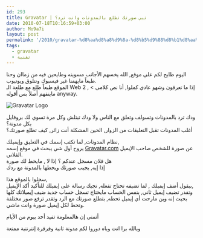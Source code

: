 ```yaml
---
id: 293
title: Gravatar | تبي صورتك تطلع بالمدونات وانت ترد؟
date: 2010-07-18T10:16:59+03:00
author: Mo9a7i
layout: post
permalink: '/2010/gravatar-%d8%aa%d8%a8%d9%8a-%d8%b5%d9%88%d8%b1%d8%aa%d9%83-%d8%aa%d8%b7%d9%84%d8%b9-%d8%a8%d8%a7%d9%84%d9%85%d8%af%d9%88%d9%86%d8%a7%d8%aa-%d9%88%d8%a7%d9%86%d8%aa-%d8%aa%d8%b1%d8%af%d8%9f/'
tags:
  - gravatar
  - تقنية
---
```

اليوم طايح لكم على موقع, الله يخسهم الأجانب مسوينه وطايحين فيه من زماان وحنا طبعاً مايهمنا غير فيسبوك ونتلوق ويوتيوب.  
الموقع طبعاً طلع مع طلعة الـ Web 2 , < إذا ما تعرفون وشهو عادي كملوا, أنا نص كلامي ماينفهم أصلاً بس أقوله anyway.

![Gravatar Logo](http://s.gravatar.com/images/gravatar-biglogo.png)

ودك ترد بالمدونات وتسولف وتعلق مع الناس ولا ودك تبتلش وكل مرة تسوي لك بروفايل بكل مدونة؟  
أغلب المدونات تقبل التعليقات من الزوار, الحين المشكلة أنت زائر, كيف تطلع صورتك؟

نظام المدونات, لما تكتب إسمك في التعليق وإيميلك,  
يروح أول شي يبحث في موقع إسمه [Gravatar.com](http://www.gravatar.com) عن صورة للشخص صاحب الإيميل الفلاني.  
هل فلان مسجل عندكم ؟ إذا لا , مايحط لك صورة  
إذا إيه, يجيب صورتك ويحطها بالمدونة مع ردك

سجلوا بالموقع هذا,  
بيقول أضف إيميلك , لما تضيفه تحتاج تفعله, تجيك رسالة على إيميلك للتأكيد أكد الإيميل,  
وتقدر تضيف إيميل ثاني, بنفس الحساب مايحتاج تسجل حساب جديد ضيف إيميلاتك كلها بحيث إنه وين مارحت أي إيميل تحطه, بتطلع صورتك مع الرد وتقدر ترفع صور مختلفة وتحط لكل إيميل صورة وانت ماشي.

أتمنى إن هالمعلومة تفيد أحد بيوم من الأيام

ويالله برا انت وياه دوروا لكم مدونة ثانية وفرفرة إنترنتية ممتعة
